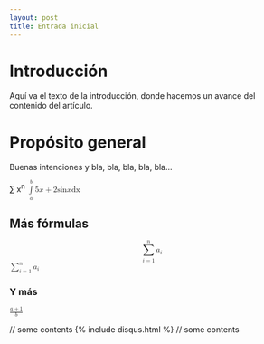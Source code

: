 ```yaml
---
layout: post
title: Entrada inicial
---
```


# Introducción
Aquí va el texto de la introducción, donde hacemos un avance del contenido del artículo.

# Propósito general
Buenas intenciones y bla, bla, bla, bla, bla...

&#x2211; x<sup>n</sup>
<math>
  <munderover>
    <mo>&int;</mo>
    <mi>a</mi>
    <mi>b</mi>
  </munderover>
  <mfenced separators=''>
    <mn>5</mn>
    <mi>x</mi>
    <mo>+</mo>
    <mn>2</mn>
    <mi>sin</mi>
    <mfenced separators=''>
      <mi>x</mi>
    </mfenced>
  </mfenced>
  <mi>dx</mi>
</math>

## Más fórmulas
<math display='block'>
  <munderover>
    <mo>&Sum;</mo>
    <mrow>
        <mi>i</mi>
        <mo>=</mo>
        <mn>1</mn>
    </mrow>
    <mi>n</mi>
  </munderover>
  <mfenced separators=''>
    <msub>
    <mi>a</mi>
    <mi>i</mi>
    </msub>
  </mfenced>
</math>
<math display='inline'>
  <munderover>
    <mo>&Sum;</mo>
    <mrow>
        <mi>i</mi>
        <mo>=</mo>
        <mn>1</mn>
    </mrow>
    <mi>n</mi>
  </munderover>
  <mfenced separators=''>
    <msub>
    <mi>a</mi>
    <mi>i</mi>
    </msub>
  </mfenced>
</math>
		

### Y más
<math>
  <mfrac>
    <mrow>
      <mi>a</mi>
      <mo>+</mo>
      <mn>1</mn>
    </mrow>
    <mi>b</mi>
  </mfrac>
</math>
	

// some contents
{% include disqus.html %}
// some contents
